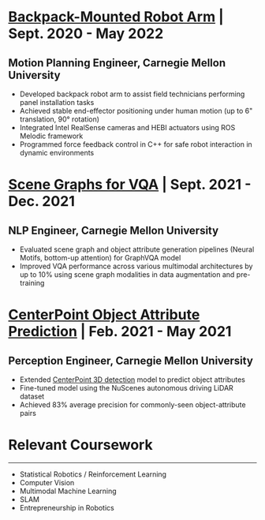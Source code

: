 # [Backpack-Mounted Robot Arm](/coborg.md) | Sept. 2020 - May 2022
## Motion Planning Engineer, Carnegie Mellon University
- Developed backpack robot arm to assist field technicians performing panel installation tasks
- Achieved stable end-effector positioning under human motion (up to 6" translation, 90° rotation)
- Integrated Intel RealSense cameras and HEBI actuators using ROS Melodic framework
- Programmed force feedback control in C++ for safe robot interaction in dynamic environments

# [Scene Graphs for VQA](/gqa.md) | Sept. 2021 - Dec. 2021
## NLP Engineer, Carnegie Mellon University
- Evaluated scene graph and object attribute generation pipelines (Neural Motifs, bottom-up attention) for GraphVQA model
- Improved VQA performance across various multimodal architectures by up to 10% using scene graph modalities in data augmentation and pre-training

# [CenterPoint Object Attribute Prediction](https://vlrproject.wordpress.com/) | Feb. 2021 - May 2021
## Perception Engineer, Carnegie Mellon University
- Extended [CenterPoint 3D detection](https://arxiv.org/pdf/2006.11275) model to predict object attributes
- Fine-tuned model using the NuScenes autonomous driving LiDAR dataset
- Achieved 83% average precision for commonly-seen object-attribute pairs

# Relevant Coursework
---
- Statistical Robotics / Reinforcement Learning
- Computer Vision
- Multimodal Machine Learning
- SLAM
- Entrepreneurship in Robotics
